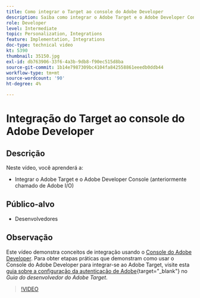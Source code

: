 ```yaml
---
title: Como integrar o Target ao console do Adobe Developer
description: Saiba como integrar o Adobe Target e o Adobe Developer Console.
role: Developer
level: Intermediate
topic: Personalization, Integrations
feature: Implementation, Integrations
doc-type: technical video
kt: 5390
thumbnail: 35150.jpg
exl-id: db763906-33f6-4a3b-9db8-f90ec515d8ba
source-git-commit: 1b14e7987309bc4104fa842558861eeedb0ddb44
workflow-type: tm+mt
source-wordcount: '90'
ht-degree: 4%

---
```


# Integração do Target ao console do Adobe Developer

## Descrição

Neste vídeo, você aprenderá a:

* Integrar o Adobe Target e o Adobe Developer Console (anteriormente chamado de Adobe I/O)

## Público-alvo

* Desenvolvedores

## Observação

Este vídeo demonstra conceitos de integração usando o [Console do Adobe Developer](https://developer.adobe.com/developer-console/). Para obter etapas práticas que demonstram como usar o Console do Adobe Developer para integrar-se ao Adobe Target, visite esta [guia sobre a configuração da autenticação de Adobe](https://experienceleague.adobe.com/docs/target-dev/developer/api/configure-authentication.html?lang=pt-BR){target="_blank"} no *Guia do desenvolvedor do Adobe Target*.

>[!VIDEO](https://video.tv.adobe.com/v/35150/?quality=12)
